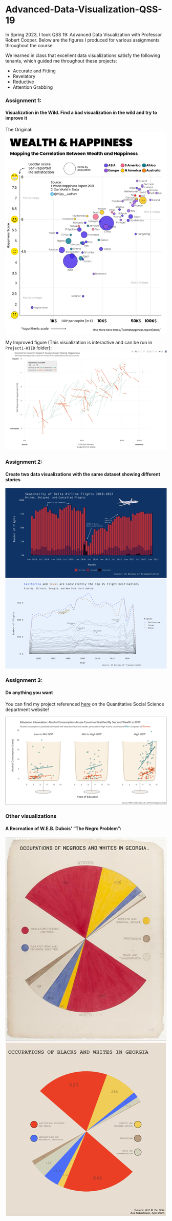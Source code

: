 # Advanced-Data-Visualization-QSS-19

In Spring 2023, I took QSS 19: Advanced Data Visualization with Professor Robert Cooper. Below are the figures I produced for various assignments throughout the course. 

We learned in class that excellent data visualizations satisfy the following tenants, which guided me throughout these projects:
- Accurate and Fitting
- Revelatory
- Reductive
- Attention Grabbing

### Assignment 1: 
#### Visualization in the Wild. Find a bad visualization in the wild and try to improve it

The Original:
![Image](Project1-WIID/Project1/FuLdIdtaQAAWKWV.jpg)

My Improved figure (This visualization is interactive and can be run in `Project1-WIID` folder):
![Image](Project1-WIID/Project1/static_plot.png)

### Assignment 2:
#### Create two data visualizations with the same dataset showing different stories

![Image](Project2/Project2/finalplot1.png)
![Image](Project2/Project2/finalplot2.png)

### Assignment 3:
#### Do anything you want
You can find my project referenced [here](https://qss.dartmouth.edu/news/2023/09/look-back-first-iteration-qss-19-advanced-data-visualization) on the Quantitative Social Science department website!

![Image](Project3/Project3/final.png)


### Other visualizations

#### A Recreation of W.E.B. Dubois' “The Negro Problem”:
![Image](Week2/dubois_original.jpg)
![Image](Week2/dubois.png)
